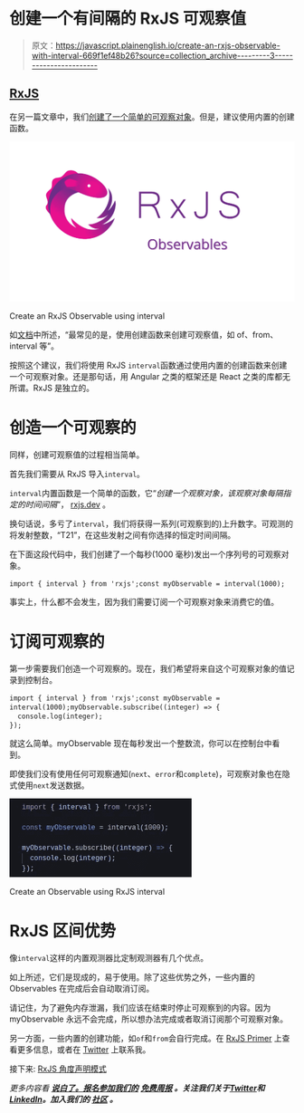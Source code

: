 # 创建一个有间隔的 RxJS 可观察值

> 原文：<https://javascript.plainenglish.io/create-an-rxjs-observable-with-interval-669f1ef48b26?source=collection_archive---------3----------------------->

## [RxJS](https://medium.com/@lorenzozar/list/rxjs-39bc4f4110ec)

在另一篇文章中，我们[创建了一个简单的可观察对象](/create-an-rxjs-observable-98b90ecfda8e)。但是，建议使用内置的创建函数。

![](img/3eff48432120a56f96cbc414176c7c1c.png)

Create an RxJS Observable using interval

如[文档](https://rxjs.dev/guide/observable#creating-observables)中所述，“最常见的是，使用创建函数来创建可观察值，如 of、from、interval 等”。

按照这个建议，我们将使用 RxJS `interval`函数通过使用内置的创建函数来创建一个可观察对象。还是那句话，用 Angular 之类的框架还是 React 之类的库都无所谓。RxJS 是独立的。

# 创造一个可观察的

同样，创建可观察值的过程相当简单。

首先我们需要从 RxJS 导入`interval`。

`interval`内置函数是一个简单的函数，它“*创建一个观察对象，该观察对象每隔指定的时间间隔*”， [rxjs.dev](https://rxjs.dev/api/index/function/interval) 。

换句话说，多亏了`interval`，我们将获得一系列(可观察到的)上升数字。可观测的将发射整数，“T21”，在这些发射之间有你选择的恒定时间间隔。

在下面这段代码中，我们创建了一个每秒(1000 毫秒)发出一个序列号的可观察对象。

```
import { interval } from 'rxjs';const myObservable = interval(1000);
```

事实上，什么都不会发生，因为我们需要订阅一个可观察对象来消费它的值。

# 订阅可观察的

第一步需要我们创造一个可观察的。现在，我们希望将来自这个可观察对象的值记录到控制台。

```
import { interval } from 'rxjs';const myObservable = interval(1000);myObservable.subscribe((integer) => {
  console.log(integer);
});
```

就这么简单。myObservable 现在每秒发出一个整数流，你可以在控制台中看到。

即使我们没有使用任何可观察通知(`next`、`error`和`complete`)，可观察对象也在隐式使用`next`发送数据。

![](img/cc3f1da61cc8c1503ace7b2143fa9fff.png)

Create an Observable using RxJS interval

# RxJS 区间优势

像`interval`这样的内置观测器比定制观测器有几个优点。

如上所述，它们是现成的，易于使用。除了这些优势之外，一些内置的 Observables 在完成后会自动取消订阅。

请记住，为了避免内存泄漏，我们应该在结束时停止可观察到的内容。因为 myObservable 永远不会完成，所以想办法完成或者取消订阅那个可观察对象。

另一方面，一些内置的创建功能，如`of`和`from`会自行完成。在 [RxJS Primer](https://www.vitainbeta.org/2022/02/06/rxjs-primer/) 上查看更多信息，或者在 [Twitter](https://twitter.com/lorenzozar) 上联系我。

接下来: [RxJS 角度声明模式](https://betterprogramming.pub/rxjs-declarative-pattern-in-angular-cafba3983d21)

*更多内容看* [***说白了。报名参加我们的***](https://plainenglish.io/) **[***免费周报***](http://newsletter.plainenglish.io/) *。关注我们关于*[***Twitter***](https://twitter.com/inPlainEngHQ)*和*[***LinkedIn***](https://www.linkedin.com/company/inplainenglish/)*。加入我们的* [***社区***](https://discord.gg/GtDtUAvyhW) *。***